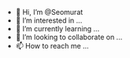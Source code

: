 - 👋 Hi, I’m @Seomurat
- 👀 I’m interested in ...
- 🌱 I’m currently learning ...
- 💞️ I’m looking to collaborate on ...
- 📫 How to reach me ...

<!---
Seomurat/Seomurat is a ✨ special ✨ repository because its `README.md` (this file) appears on your GitHub profile.
You can click the Preview link to take a look at your changes.
--->

